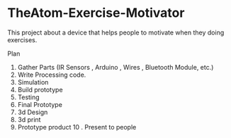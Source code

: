# TheAtom-Exercise-Motivator
This project about a device that helps people to motivate when they doing exercises.

Plan
1. Gather Parts (IR Sensors , Arduino , Wires , Bluetooth Module, etc.)
2. Write Processing code.
3. Simulation 
4. Build prototype
5. Testing
6. Final Prototype
7. 3d Design
8. 3d print
9. Prototype product
10 . Present to people
